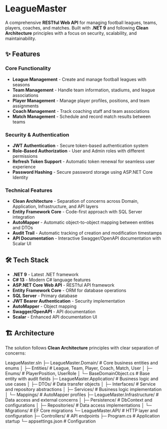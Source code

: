 # LeagueMaster

A comprehensive **RESTful Web API** for managing football leagues, teams, players, coaches, and matches. Built with **.NET 9** and following **Clean Architecture** principles with a focus on security, scalability, and maintainability.

## ✨ Features

### Core Functionality

- **League Management** - Create and manage football leagues with seasons
- **Team Management** - Handle team information, stadiums, and league associations
- **Player Management** - Manage player profiles, positions, and team assignments
- **Coach Management** - Track coaching staff and team associations
- **Match Management** - Schedule and record match results between teams

### Security & Authentication

- **JWT Authentication** - Secure token-based authentication system
- **Role-Based Authorization** - User and Admin roles with different permissions
- **Refresh Token Support** - Automatic token renewal for seamless user experience
- **Password Hashing** - Secure password storage using ASP.NET Core Identity

### Technical Features

- **Clean Architecture** - Separation of concerns across Domain, Application, Infrastructure, and API layers
- **Entity Framework Core** - Code-first approach with SQL Server integration
- **AutoMapper** - Automatic object-to-object mapping between entities and DTOs
- **Audit Trail** - Automatic tracking of creation and modification timestamps
- **API Documentation** - Interactive Swagger/OpenAPI documentation with Scalar UI

## 🛠️ Tech Stack

- **.NET 9** - Latest .NET framework
- **C# 13** - Modern C# language features
- **ASP.NET Core Web API** - RESTful API framework
- **Entity Framework Core** - ORM for database operations
- **SQL Server** - Primary database
- **JWT Bearer Authentication** - Security implementation
- **AutoMapper** - Object mapping
- **Swagger/OpenAPI** - API documentation
- **Scalar** - Enhanced API documentation UI

## 🏗️ Architecture

The solution follows **Clean Architecture** principles with clear separation of concerns:

LeagueMaster.sln
├─ LeagueMaster.Domain/ # Core business entities and enums
│ ├─ Entities/ # League, Team, Player, Coach, Match, User
│ ├─ Enums/ # PlayerPosition, UserRole
│ └─ BaseDomainObject.cs # Base entity with audit fields
├─ LeagueMaster.Application/ # Business logic and use cases
│ ├─ DTOs/ # Data transfer objects
│ ├─ Interfaces/ # Service and repository abstractions
│ ├─ Services/ # Business logic implementation
│ └─ Mappings/ # AutoMapper profiles
├─ LeagueMaster.Infrastructure/ # Data access and external concerns
│ ├─ Persistence/ # DbContext and configurations
│ ├─ Repositories/ # Data access implementations
│ └─ Migrations/ # EF Core migrations
└─ LeagueMaster.API/ # HTTP layer and configuration
├─ Controllers/ # API endpoints
├─ Program.cs # Application startup
└─ appsettings.json # Configuration
